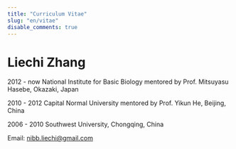 ```yaml
---
title: "Curriculum Vitae"
slug: "en/vitae"
disable_comments: true
---
```


# Liechi Zhang

2012 - now National Institute for Basic Biology mentored by Prof. Mitsuyasu Hasebe, Okazaki, Japan

2010 - 2012 Capital Normal University mentored by Prof. Yikun He, Beijing, China

2006 - 2010 Southwest University, Chongqing, China 

Email: nibb.liechi@gmail.com
      